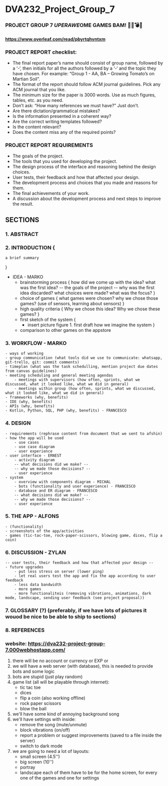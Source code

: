 # DVA232_Project_Group_7

### PROJECT GROUP 7 $UPER AWE$OME GAMES BAM! 🔫🔪💣💥
#### https://www.overleaf.com/read/pbyrtqhvntxm

### PROJECT REPORT checklist:
- The final report paper’s name should consist of group name, followed by a ‘-‘, then initials for all the authors followed by a ‘-‘ and the topic they have chosen. For example: “Group 1 - AA, BA – Growing Tomato’s on Martian Soil”.
- The format of the report should follow ACM journal guidelines. Pick any ACM journal that you like.
- The minimum size for the paper is 3000 words. Use as much figures, tables, etc. as you need.
- Don’t ask: “How many references we must have?” Just don’t.
- Are there dictation/grammatical mistakes?
- Is the information presented in a coherent way?
- Are the correct writing templates followed?
- Is the content relevant?
- Does the content miss any of the required points?


### PROJECT REPORT REQUIREMENTS
- The goals of the project.
- The tools that you used for developing the project.
- The design process of the interface and reasoning behind the design choices.
- User tests, their feedback and how that affected your design.
- The development process and choices that you made and reasons for them.
- The final achievements of your work.
- A discussion about the development process and next steps to improve the result.



## SECTIONS
### 1. ABSTRACT
### 2. INTRODUCTION {
	a brief summary
}
- IDEA - MARKO
	- brainstorming process {
		how did we come up with the idea?
		what was the first idea?
		-- the goals of the project --
		why was the first idea discarded?
		what choices were made?
		what was the focus?
	}
	- choice of games {
		what games were chosen?
		why we chose those games? (use of sensors, learning about sensors)
	}
	- high quality criteria {
		Why we chose this idea?
		Why we chose these games?
	}
	- first sketch of the system {
		- insert  picture figure 1. first draft how we imagine the system
	}
	- comparison to other games on the appstore
### 3. WORKFLOW - MARKO
	- ways of working
	- group communication (what tools did we use to communicate: whatsapp, git-trello, git: commit comments)
	- timeplan (what was the task schedulling, mention project due dates from canvas guidelines)
	- meeting scheduling and general meeting agendas
		- meetings with supervisors (how often, sprints, what we discussed, what it looked like, what we did in general)
		- meetings within group (how often, sprints, what we discussed, what it looked like, what we did in general)
	- frameworks (why, benefits)
	- IDE (why, benefits)
	- APIs (why, benefits)
	- Kotlin, Python, SQL, PHP (why, benefits) - FRANCESCO
### 4. DESIGN
	- requirements (rephrase content from document that we sent to afshin)
	- how the app will be used
		- use cases
		- use case diagram
		- user experience
	- user interface - ERNEST
		- activity diagram
		-- what decisions did we make? --
		-- why we made those decisions? --
		- user experience
	- system
		- overview with components diagram - MICHAL
		- bots (functionality and user experience) - FRANCESCO
		- database and ER diagram - FRANCESCO
		-- what decisions did we make? --
		-- why we made those decisions? --
		- user experience
### 5. THE APP - ALFONS
	- (functionality)
	- screenshots of the app/activities
	- games (tic-tac-toe, rock-paper-scissors, blowing game, dices, flip a coin)
### 6. DISCUSSION - ZYLAN
	-- user tests, their feedback and how that affected your design --
	- future upgrades
		- put less stress on server (lower ping)
		- let real users test the app and fix the app according to user feedback
		- less data bandwidth
		- more games
		- more functionaliteis (removing vibrations, animations, dark mode, landscape, sending user feedback (see project proposal))
### 7. GLOSSARY (?) (preferably, if we have lots of pictures it wouod be nice to be able to ship to sections)
### 8. REFERENCES


### website: https://dva232-project-group-7.000webhostapp.com/

1. there will be no account or currency or EXP or <add similar things here>
2. we will have a web server (with database), this is needed to provide bots and
	some logic
3. bots are stupid (just play random)
4. game list (all will be playable through internet):
	- tic tac toe
	- dices
	- flip a coin (also working offline)
	- rock paper scissors
	- blow the ball
5. we'll have some kind of annoying background song	
6. we'll have settings with inside:
	- remove the song (mute/unmute)
	- block vibrations (on/off)
	- report a problem or suggest improvements (saved to a file inside the server)
	- switch to dark mode
7. we are going to need a lot of layouts:
	- small screen (4.5'')
	- big screen (10'')
	- portray
	- landscape
   each of them have to be for the home screen,
   for every one of the games and one for settings

